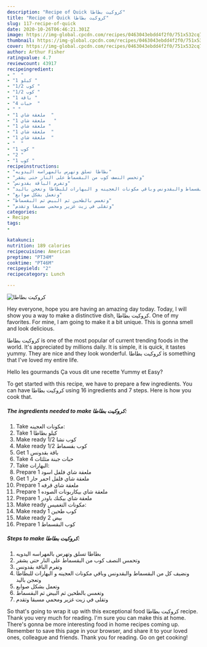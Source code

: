 ```yaml
---
description: "Recipe of Quick كروكيت بطاطا"
title: "Recipe of Quick كروكيت بطاطا"
slug: 117-recipe-of-quick
date: 2020-10-26T06:46:21.301Z
image: https://img-global.cpcdn.com/recipes/0463043ebdd4f2f0/751x532cq70/الصورة-الرئيسية-لوصفةكروكيت-بطاطا.jpg
thumbnail: https://img-global.cpcdn.com/recipes/0463043ebdd4f2f0/751x532cq70/الصورة-الرئيسية-لوصفةكروكيت-بطاطا.jpg
cover: https://img-global.cpcdn.com/recipes/0463043ebdd4f2f0/751x532cq70/الصورة-الرئيسية-لوصفةكروكيت-بطاطا.jpg
author: Arthur Fisher
ratingvalue: 4.7
reviewcount: 43917
recipeingredient:
- "  "
- "1 كيلو "
- "1/2 كوب "
- "1/2 كوب "
- "1 باقة "
- "4 حبات  "
- " "
- "1 ملعقة شاي  "
- "1 ملعقة شاي   "
- "1 ملعقة شاي "
- "1 ملعقة شاي  "
- "1 ملعقة شاي  "
- "  "
- "1 كوب "
- "2 "
- "1 كوب "
recipeinstructions:
- "بطاطا تسلق وتهرس بالمهراسه اليدويه"
- "وتحمس النصف كوب من البقسماط على النار حتى يشقر"
- "وتفرم الباقة بقدونس"
- "ونضيف كل من البقسماط والبقدونس وباقي مكونات العجينه و البهارات للبطاطا وتعجن باليد"
- "وتعمل بشكل صوابع"
- "وتغمس بالطحين ثم البيض ثم البقسماط"
- "وتقلى في زيت غزير ومحمي مسبقا وتقدم"
categories:
- Recipe
tags:
- 

katakunci:  
nutrition: 189 calories
recipecuisine: American
preptime: "PT34M"
cooktime: "PT46M"
recipeyield: "2"
recipecategory: Lunch

---
```



![كروكيت بطاطا](https://img-global.cpcdn.com/recipes/0463043ebdd4f2f0/751x532cq70/الصورة-الرئيسية-لوصفةكروكيت-بطاطا.jpg)

Hey everyone, hope you are having an amazing day today. Today, I will show you a way to make a distinctive dish, كروكيت بطاطا. One of my favorites. For mine, I am going to make it a bit unique. This is gonna smell and look delicious.

كروكيت بطاطا is one of the most popular of current trending foods in the world. It's appreciated by millions daily. It is simple, it is quick, it tastes yummy. They are nice and they look wonderful. كروكيت بطاطا is something that I've loved my entire life.

Hello les gourmands Ça vous dit une recette Yummy et Easy?


To get started with this recipe, we have to prepare a few ingredients. You can have كروكيت بطاطا using 16 ingredients and 7 steps. Here is how you cook that.

<!--inarticleads1-->

##### The ingredients needed to make كروكيت بطاطا:

1. Take  مكونات العجينه:
1. Take 1 كيلو بطاطا
1. Make ready 1/2 كوب نشا
1. Make ready 1/2 كوب بقسماط
1. Get 1 باقة بقدونس
1. Take 4 حبات جبنة مثلثات
1. Take  البهارات:
1. Prepare 1 ملعقة شاي فلفل اسود
1. Get 1 ملعقة شاي فلفل احمر حار
1. Prepare 1 ملعقة شاي قرفه
1. Prepare 1 ملعقة شاي بيكاربونات الصوده
1. Prepare 1 ملعقة شاي بيكنك باودر
1. Make ready  مكونات التغميس:
1. Make ready 1 كوب طحين
1. Make ready 2 بيض
1. Prepare 1 كوب البقسماط




<!--inarticleads2-->

##### Steps to make كروكيت بطاطا:

1. بطاطا تسلق وتهرس بالمهراسه اليدويه
1. وتحمس النصف كوب من البقسماط على النار حتى يشقر
1. وتفرم الباقة بقدونس
1. ونضيف كل من البقسماط والبقدونس وباقي مكونات العجينه و البهارات للبطاطا وتعجن باليد
1. وتعمل بشكل صوابع
1. وتغمس بالطحين ثم البيض ثم البقسماط
1. وتقلى في زيت غزير ومحمي مسبقا وتقدم




So that's going to wrap it up with this exceptional food كروكيت بطاطا recipe. Thank you very much for reading. I'm sure you can make this at home. There's gonna be more interesting food in home recipes coming up. Remember to save this page in your browser, and share it to your loved ones, colleague and friends. Thank you for reading. Go on get cooking!
